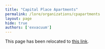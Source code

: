 ```yaml
---
title: "Capital Place Apartments"
permalink: /lore/organizations/cpapartments
layout: page
hide: true
authors: ['exvacuum']
---
```

<html>
<head>
    <script type="text/javascript">
        window.location.replace("../organizations#cpapartments");
    </script>
</head>
<body>
<p>This page has been relocated to <a href="../organizations#cpapartments">this link</a>.</p>
</body>
</html>